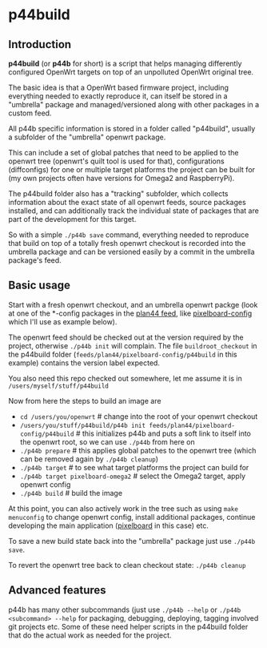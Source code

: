 # p44build

## Introduction

**p44build** (or **p44b** for short) is a script that helps managing differently configured OpenWrt targets on top of an unpolluted OpenWrt original tree.

The basic idea is that a OpenWrt based firmware project, including everything needed to exactly reproduce it, can itself be stored in a "umbrella" package
and managed/versioned along with other packages in a custom feed.

All p44b specific information is stored in a folder called "p44build", usually a subfolder of the "umbrella" openwrt package.

This can include a set of global patches that need to be applied to the openwrt tree (openwrt's quilt tool is used for that),
configurations (diffconfigs) for one or multiple target platforms the project can be built for
(my own projects often have versions for Omega2 and RaspberryPi).

The p44build folder also has a "tracking" subfolder, which collects information about the exact state of all openwrt feeds, source packages installed, and can additionally track the individual state of packages
that are part of the development for this target.

So with a simple `./p44b save` command, everything needed to reproduce that build on top of a totally fresh openwrt checkout
is recorded into the umbrella package and can be versioned easily by a commit in the umbrella package's feed.

## Basic usage

Start with a fresh openwrt checkout, and an umbrella openwrt packge (look at one of the *-config packages in the
[plan44 feed](https://github.com/plan44/plan44-feed), like [pixelboard-config](https://github.com/plan44/plan44-feed/tree/master/pixelboard-config) which I'll use as example below).

The openwrt feed should be checked out at the version required by the project, otherwise `./p44b init` will complain. The file `buildroot_checkout` in the p44build folder (`feeds/plan44/pixelboard-config/p44build` in this example) contains the version label expected.

You also need this repo checked out somewhere, let me assume it is in `/users/myself/stuff/p44build`

Now from here the steps to build an image are

- `cd /users/you/openwrt` # change into the root of your openwrt checkout
- `/users/you/stuff/p44build/p44b init feeds/plan44/pixelboard-config/p44build` # this initializes p44b and puts a soft link to itself into the openwrt root, so we can use `./p44b` from here on
- `./p44b prepare` # this applies global patches to the openwrt tree (which can be removed again by `./p44b cleanup`)
- `./p44b target` # to see what target platforms the project can build for
- `./p44b target pixelboard-omega2` # select the Omega2 target, apply openwrt config
- `./p44b build` # build the image

At this point, you can also actively work in the tree such as using `make menuconfig` to change openwrt config, install additional packages, continue developing the main application ([pixelboard](https://github.com/plan44/pixelboardd) in this case) etc.

To save a new build state back into the "umbrella" package just use `./p44b save`.

To revert the openwrt tree back to clean checkout state: `./p44b cleanup`

## Advanced features

p44b has many other subcommands (just use `./p44b --help` or `./p44b <subcommand> --help` for packaging, debugging, deploying, tagging involved git projects etc. Some of these need helper scripts in the p44build folder that do the actual work as needed for the project.
